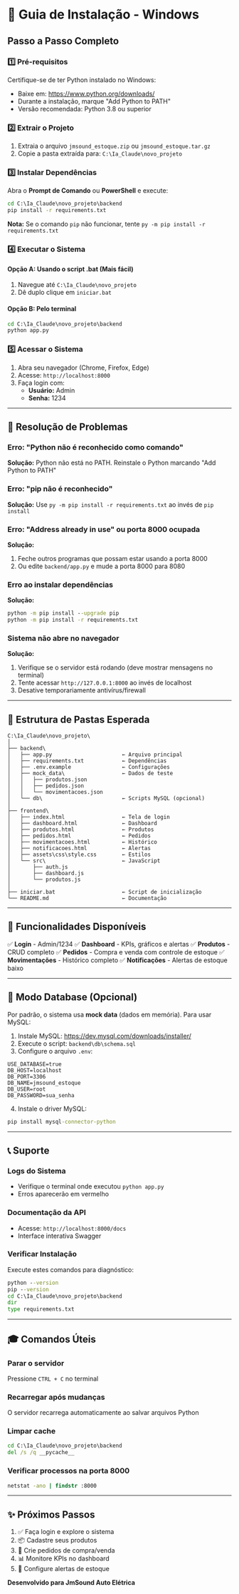 # 🚀 Guia de Instalação - Windows

## Passo a Passo Completo

### 1️⃣ Pré-requisitos

Certifique-se de ter Python instalado no Windows:
- Baixe em: https://www.python.org/downloads/
- Durante a instalação, marque "Add Python to PATH"
- Versão recomendada: Python 3.8 ou superior

### 2️⃣ Extrair o Projeto

1. Extraia o arquivo `jmsound_estoque.zip` ou `jmsound_estoque.tar.gz`
2. Copie a pasta extraída para: `C:\Ia_Claude\novo_projeto`

### 3️⃣ Instalar Dependências

Abra o **Prompt de Comando** ou **PowerShell** e execute:

```cmd
cd C:\Ia_Claude\novo_projeto\backend
pip install -r requirements.txt
```

**Nota:** Se o comando `pip` não funcionar, tente `py -m pip install -r requirements.txt`

### 4️⃣ Executar o Sistema

#### Opção A: Usando o script .bat (Mais fácil)
1. Navegue até `C:\Ia_Claude\novo_projeto`
2. Dê duplo clique em `iniciar.bat`

#### Opção B: Pelo terminal
```cmd
cd C:\Ia_Claude\novo_projeto\backend
python app.py
```

### 5️⃣ Acessar o Sistema

1. Abra seu navegador (Chrome, Firefox, Edge)
2. Acesse: `http://localhost:8000`
3. Faça login com:
   - **Usuário:** Admin
   - **Senha:** 1234

---

## 🔧 Resolução de Problemas

### Erro: "Python não é reconhecido como comando"
**Solução:** Python não está no PATH. Reinstale o Python marcando "Add Python to PATH"

### Erro: "pip não é reconhecido"
**Solução:** Use `py -m pip install -r requirements.txt` ao invés de `pip install`

### Erro: "Address already in use" ou porta 8000 ocupada
**Solução:** 
1. Feche outros programas que possam estar usando a porta 8000
2. Ou edite `backend/app.py` e mude a porta 8000 para 8080

### Erro ao instalar dependências
**Solução:**
```cmd
python -m pip install --upgrade pip
python -m pip install -r requirements.txt
```

### Sistema não abre no navegador
**Solução:**
1. Verifique se o servidor está rodando (deve mostrar mensagens no terminal)
2. Tente acessar `http://127.0.0.1:8000` ao invés de localhost
3. Desative temporariamente antivírus/firewall

---

## 📁 Estrutura de Pastas Esperada

```
C:\Ia_Claude\novo_projeto\
│
├── backend\
│   ├── app.py                      ← Arquivo principal
│   ├── requirements.txt            ← Dependências
│   ├── .env.example                ← Configurações
│   ├── mock_data\                  ← Dados de teste
│   │   ├── produtos.json
│   │   ├── pedidos.json
│   │   └── movimentacoes.json
│   └── db\                         ← Scripts MySQL (opcional)
│
├── frontend\
│   ├── index.html                  ← Tela de login
│   ├── dashboard.html              ← Dashboard
│   ├── produtos.html               ← Produtos
│   ├── pedidos.html                ← Pedidos
│   ├── movimentacoes.html          ← Histórico
│   ├── notificacoes.html           ← Alertas
│   ├── assets\css\style.css        ← Estilos
│   └── src\                        ← JavaScript
│       ├── auth.js
│       ├── dashboard.js
│       └── produtos.js
│
├── iniciar.bat                     ← Script de inicialização
└── README.md                       ← Documentação
```

---

## 🎯 Funcionalidades Disponíveis

✅ **Login** - Admin/1234
✅ **Dashboard** - KPIs, gráficos e alertas
✅ **Produtos** - CRUD completo
✅ **Pedidos** - Compra e venda com controle de estoque
✅ **Movimentações** - Histórico completo
✅ **Notificações** - Alertas de estoque baixo

---

## 💾 Modo Database (Opcional)

Por padrão, o sistema usa **mock data** (dados em memória). Para usar MySQL:

1. Instale MySQL: https://dev.mysql.com/downloads/installer/
2. Execute o script: `backend\db\schema.sql`
3. Configure o arquivo `.env`:
```env
USE_DATABASE=true
DB_HOST=localhost
DB_PORT=3306
DB_NAME=jmsound_estoque
DB_USER=root
DB_PASSWORD=sua_senha
```
4. Instale o driver MySQL:
```cmd
pip install mysql-connector-python
```

---

## 📞 Suporte

### Logs do Sistema
- Verifique o terminal onde executou `python app.py`
- Erros aparecerão em vermelho

### Documentação da API
- Acesse: `http://localhost:8000/docs`
- Interface interativa Swagger

### Verificar Instalação
Execute estes comandos para diagnóstico:
```cmd
python --version
pip --version
cd C:\Ia_Claude\novo_projeto\backend
dir
type requirements.txt
```

---

## 🎓 Comandos Úteis

### Parar o servidor
Pressione `CTRL + C` no terminal

### Recarregar após mudanças
O servidor recarrega automaticamente ao salvar arquivos Python

### Limpar cache
```cmd
cd C:\Ia_Claude\novo_projeto\backend
del /s /q __pycache__
```

### Verificar processos na porta 8000
```cmd
netstat -ano | findstr :8000
```

---

## ✨ Próximos Passos

1. ✅ Faça login e explore o sistema
2. 📦 Cadastre seus produtos
3. 🛒 Crie pedidos de compra/venda
4. 📊 Monitore KPIs no dashboard
5. 🔔 Configure alertas de estoque

**Desenvolvido para JmSound Auto Elétrica**
